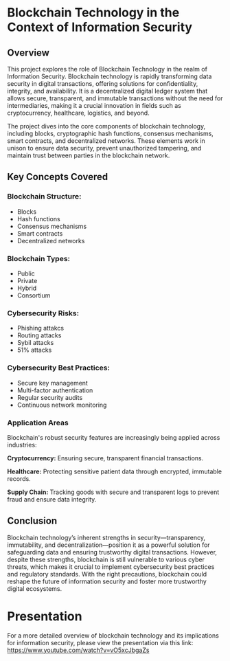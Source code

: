 # Blockchain Technology in the Context of Information Security
## Overview
This project explores the role of Blockchain Technology in the realm of Information Security. Blockchain technology is rapidly transforming data security in digital transactions, offering solutions for confidentiality, integrity, and availability. It is a decentralized digital ledger system that allows secure, transparent, and immutable transactions without the need for intermediaries, making it a crucial innovation in fields such as cryptocurrency, healthcare, logistics, and beyond.

The project dives into the core components of blockchain technology, including blocks, cryptographic hash functions, consensus mechanisms, smart contracts, and decentralized networks. These elements work in unison to ensure data security, prevent unauthorized tampering, and maintain trust between parties in the blockchain network.

## Key Concepts Covered
### Blockchain Structure:
- Blocks
- Hash functions
- Consensus mechanisms
- Smart contracts
- Decentralized networks

### Blockchain Types:
- Public
- Private
- Hybrid
- Consortium

### Cybersecurity Risks:
- Phishing attakcs
- Routing attacks
- Sybil attacks
- 51% attacks

### Cybersecurity Best Practices:

- Secure key management
- Multi-factor authentication
- Regular security audits
- Continuous network monitoring

### Application Areas
Blockchain's robust security features are increasingly being applied across industries:

<b>Cryptocurrency:</b> Ensuring secure, transparent financial transactions.

<b>Healthcare:</b> Protecting sensitive patient data through encrypted, immutable records.

<b>Supply Chain:</b> Tracking goods with secure and transparent logs to prevent fraud and ensure data integrity.

## Conclusion
Blockchain technology’s inherent strengths in security—transparency, immutability, and decentralization—position it as a powerful solution for safeguarding data and ensuring trustworthy digital transactions. However, despite these strengths, blockchain is still vulnerable to various cyber threats, which makes it crucial to implement cybersecurity best practices and regulatory standards. With the right precautions, blockchain could reshape the future of information security and foster more trustworthy digital ecosystems.

# Presentation
For a more detailed overview of blockchain technology and its implications for information security, please view the presentation via this link: https://www.youtube.com/watch?v=vO5xcJbgaZs


